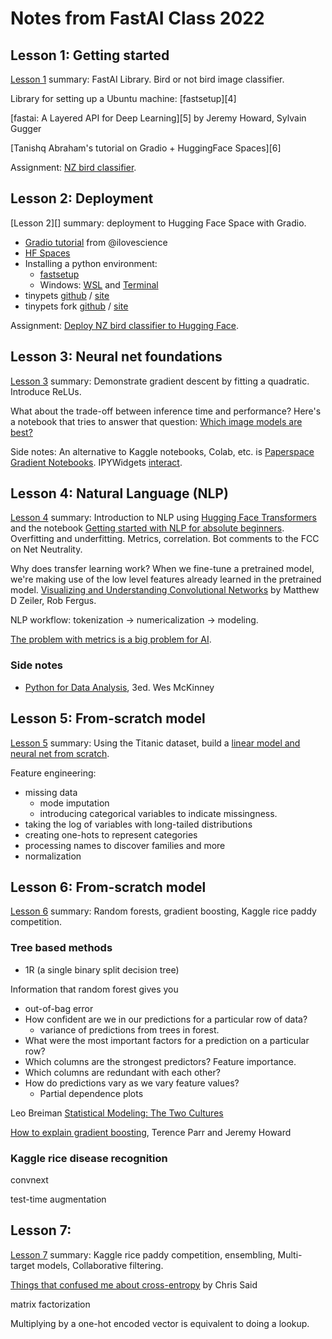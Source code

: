 # Notes from FastAI Class 2022

## Lesson 1: Getting started

[Lesson 1][l1] summary: FastAI Library. Bird or not bird image classifier.

Library for setting up a Ubuntu machine: [fastsetup][4]

[fastai: A Layered API for Deep Learning][5] by Jeremy Howard, Sylvain Gugger

[Tanishq Abraham's tutorial on Gradio + HuggingFace Spaces][6]

Assignment: [NZ bird classifier](./notebooks/fastai-homework-1.ipynb).

[l1]: https://course.fast.ai/Lessons/lesson1.html
[l1-4]: https://github.com/fastai/fastsetup
[l1-5]: https://arxiv.org/abs/2002.04688
[l1-6]: https://tmabraham.github.io/blog/gradio_hf_spaces_tutorial


## Lesson 2: Deployment

[Lesson 2][] summary: deployment to Hugging Face Space with Gradio.

- [Gradio tutorial][gradio-tut] from @ilovescience
- [HF Spaces][hfs]
- Installing a python environment:
  - [fastsetup](https://github.com/fastai/fastsetup)
  - Windows: [WSL][WSL] and [Terminal][term]
- tinypets [github](https://github.com/fastai/tinypets) / [site](https://fastai.github.io/tinypets/)
- tinypets fork [github](https://github.com/jph00/tinypets) / [site](https://jph00.github.io/tinypets/)

Assignment: [Deploy NZ bird classifier to Hugging Face](https://huggingface.co/spaces/christopherbare/nz-bird-classifier).

[gradio-tut]: https://tmabraham.github.io/blog/gradio_hf_spaces_tutorial
[hfs]: https://huggingface.co/spaces
[WSL]: https://docs.microsoft.com/en-us/windows/wsl/install
[term]: https://apps.microsoft.com/store/detail/windows-terminal/9N0DX20HK701


## Lesson 3: Neural net foundations

[Lesson 3][l3] summary: Demonstrate gradient descent by fitting a quadratic. Introduce ReLUs.

What about the trade-off between inference time and performance? Here's a notebook that tries to answer that question: [Which image models are best?][models]

Side notes: An alternative to Kaggle notebooks, Colab, etc. is [Paperspace Gradient Notebooks][ps]. IPYWidgets [interact][interact].

[models]: https://www.kaggle.com/code/jhoward/which-image-models-are-best
[ps]: https://www.paperspace.com/gradient/notebooks
[interact]: https://ipywidgets.readthedocs.io/en/stable/examples/Using%20Interact.html
[l3]: https://course.fast.ai/Lessons/lesson3.html


## Lesson 4: Natural Language (NLP)

[Lesson 4][l4] summary: Introduction to NLP using [Hugging Face Transformers][hftransf] and the notebook [Getting started with NLP for absolute beginners][nlpnb]. Overfitting and underfitting. Metrics, correlation. Bot comments to the FCC on Net Neutrality.

Why does transfer learning work? When we fine-tune a pretrained model, we're making use of the low level features already learned in the pretrained model. [Visualizing and Understanding Convolutional Networks][viscnn] by Matthew D Zeiler, Rob Fergus.

NLP workflow: tokenization -> numericalization -> modeling.

[The problem with metrics is a big problem for AI][metrics].

### Side notes

- [Python for Data Analysis][p4da], 3ed. Wes McKinney

[nlpnb]: https://www.kaggle.com/code/jhoward/getting-started-with-nlp-for-absolute-beginners
[hftransf]: https://huggingface.co/docs/transformers/index
[viscnn]: https://arxiv.org/abs/1311.2901
[p4da]: https://wesmckinney.com/book/
[l4]: https://course.fast.ai/Lessons/lesson4.html
[metrics]: https://www.fast.ai/posts/2019-09-24-metrics.html
[bots]: https://medium.com/hackernoon/more-than-a-million-pro-repeal-net-neutrality-comments-were-likely-faked-e9f0e3ed36a6


## Lesson 5: From-scratch model

[Lesson 5][l5] summary: Using the Titanic dataset, build a [linear model and neural net from scratch][fromScratch].

Feature engineering:

- missing data
  - mode imputation
  - introducing categorical variables to indicate missingness.
- taking the log of variables with long-tailed distributions
- creating one-hots to represent categories
- processing names to discover families and more
- normalization

[fromScratch]: https://www.kaggle.com/code/jhoward/linear-model-and-neural-net-from-scratch
[l5]: https://course.fast.ai/Lessons/lesson5.html


## Lesson 6: From-scratch model

[Lesson 6][l6] summary: Random forests, gradient boosting, Kaggle rice paddy competition.

### Tree based methods

- 1R (a single binary split decision tree)

Information that random forest gives you
- out-of-bag error
- How confident are we in our predictions for a particular row of data?
  - variance of predictions from trees in forest.
- What were the most important factors for a prediction on a particular row?
- Which columns are the strongest predictors? Feature importance.
- Which columns are redundant with each other?
- How do predictions vary as we vary feature values?
  - Partial dependence plots

Leo Breiman [Statistical Modeling: The Two Cultures][breiman]

[How to explain gradient boosting][expl-gb], Terence Parr and Jeremy Howard

### Kaggle rice disease recognition

convnext

test-time augmentation

[breiman]: https://www.semanticscholar.org/paper/Statistical-modeling%3A-The-two-cultures-Breiman/e5df6bc6da5653ad98e754b08f63326c2e52b372
[expl-gb]: https://explained.ai/gradient-boosting/
[l6]: https://course.fast.ai/Lessons/lesson6.html


## Lesson 7:

[Lesson 7][l7] summary: Kaggle rice paddy competition, ensembling, Multi-target models, Collaborative filtering.

[Things that confused me about cross-entropy][said-ce] by Chris Said

matrix factorization

Multiplying by a one-hot encoded vector is equivalent to doing a lookup.

[l7]: https://course.fast.ai/Lessons/lesson7.html
[said-ce]: https://chris-said.io/2020/12/26/two-things-that-confused-me-about-cross-entropy/
